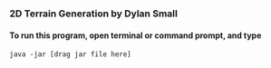 ### 2D Terrain Generation by Dylan Small
#### To run this program, open terminal or command prompt, and type
```
java -jar [drag jar file here]
```
